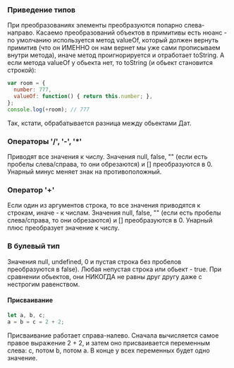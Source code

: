 ### Приведение типов
При преобразованиях элементы преобразуются попарно слева-направо. Касаемо преобразований объектов в примитивы есть нюанс - по умолчанию используется метод valueOf, который должен вернуть примитив (что он ИМЕННО он нам вернет мы уже сами прописываем внутри метода), иначе метод проигнорируется и отработает toString. А если метода valueOf у обьекта нет, то toString (и обьект становится строкой):
```js
var room = {
  number: 777,
  valueOf: function() { return this.number; },
};
console.log(+room); // 777 
```
Так, кстати, обрабатывается разница между обьектами Дат.

### Операторы '/', '-', '*'
Приводят все значения к числу. Значения null, false, "" (если есть пробелы слева/справа, то они обрезаются) и [] преобразуются в 0. Унарный минус меняет знак на противоположный.
### Оператор '+'
Если один из аргументов строка, то все значения приводятся к строкам, иначе - к числам. Значения null, false, "" (если есть пробелы слева/справа, то они обрезаются) и [] преобразуются в 0. Унарный плюс преобразует значение к числу.
### В булевый тип
Значения null, undefined, 0 и пустая строка без пробелов преобразуются в false). Любая непустая строка или обьект - true. При сравнении обьектов, они НИКОГДА не равны друг другу даже с нестрогим равенством.

#### Присваивание
```js
let a, b, c;
a = b = c = 2 + 2;
```
Присваивание работает справа-налево. Сначала вычисляется самое правое выражение 2 + 2, и затем оно присваивается переменным слева: c, потом b, потом a. В конце у всех переменных будет одно значение.